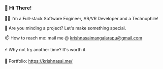 ### 👋 Hi There!

👨‍💻  I'm a Full-stack Software Engineer, AR/VR Developer and a Technophile!

👯  Are you minding a project? Let's make something special.

📫  How to reach me: mail me @ krishnasaimangalarapu@gmail.com

⚡  Why not try another time? It's worth it.

🧿  Portfolio: https://krishnasai.me/

